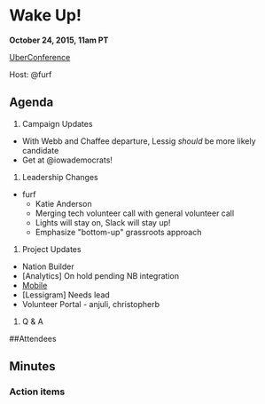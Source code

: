 # Wake Up!

**October 24, 2015, 11am PT**

[UberConference](https://www.uberconference.com/teamlessig)

Host: @furf

## Agenda

1. Campaign Updates
  * With Webb and Chaffee departure, Lessig *should* be more likely candidate
  * Get at @iowademocrats!
1. Leadership Changes
  * furf
    * Katie Anderson
    * Merging tech volunteer call with general volunteer call
    * Lights will stay on, Slack will stay up!
    * Emphasize "bottom-up" grassroots approach
1. Project Updates
  * Nation Builder
  * [Analytics] On hold pending NB integration
  * [Mobile](https://github.com/Lessig2016/mobile)
  * [Lessigram] Needs lead
  * Volunteer Portal - anjuli, christopherb

1. Q & A

##Attendees

## Minutes

### Action items

